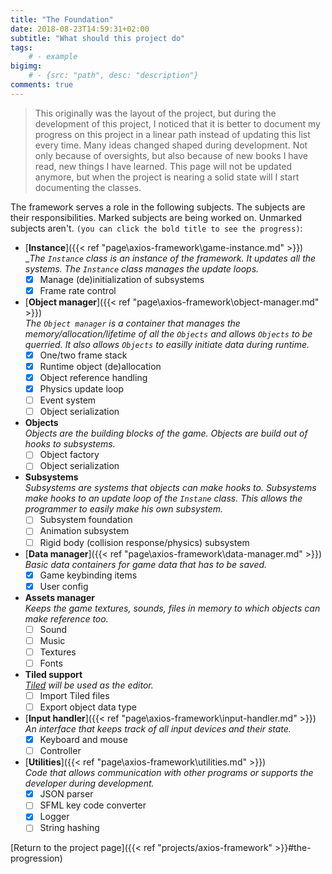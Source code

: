 ```yaml
---
title: "The Foundation"
date: 2018-08-23T14:59:31+02:00
subtitle: "What should this project do"
tags: 
    # - example
bigimg: 
    # - {src: "path", desc: "description"}
comments: true
---
```

> This originally was the layout of the project, but during the development of this project, I noticed that it is better to document my progress on this project in a linear path instead of updating this list every time. Many ideas changed shaped during development. Not only because of oversights, but also because of new books I have read, new things I have learned. This page will not be updated anymore, but when the project is nearing a solid state will I start documenting the classes.

The framework serves a role in the following subjects. The subjects are their responsibilities. Marked subjects are being worked on. Unmarked subjects aren't. `(you can click the bold title to see the progress)`:

<!--more-->

-  [**Instance**]({{< ref "page\axios-framework\game-instance.md" >}})  
    __The `Instance` class is an instance of the framework. It updates all the systems. The `Instance` class manages the update loops._  
    - [X] Manage (de)initialization of subsystems
    - [X] Frame rate control
-  [**Object manager**]({{< ref "page\axios-framework\object-manager.md" >}})  
    _The `Object manager` is a container that manages the memory/allocation/lifetime of all the `Objects` and allows `Objects` to be querried. It also allows `Objects` to easilly initiate data during runtime._  
    - [X] One/two frame stack
    - [X] Runtime object (de)allocation
    - [X] Object reference handling
    - [X] Physics update loop
    - [ ] Event system
    - [ ] Object serialization
-  **Objects**  
    _Objects are the building blocks of the game. Objects are build out of hooks to subsystems._  
    - [ ] Object factory
    - [ ] Object serialization
-  **Subsystems**  
    _Subsystems are systems that objects can make hooks to. Subsystems make hooks to an update loop of the `Instane` class. This allows the programmer to easily make his own subsystem._  
    - [ ] Subsystem foundation
    - [ ] Animation subsystem
    - [ ] Rigid body (collision response/physics) subsystem
- [**Data manager**]({{< ref "page\axios-framework\data-manager.md" >}})  
    _Basic data containers for game data that has to be saved._
    - [X] Game keybinding items
    - [X] User config
- **Assets manager**  
    _Keeps the game textures, sounds, files in memory to which objects can make reference too._
    - [ ] Sound
    - [ ] Music
    - [ ] Textures
    - [ ] Fonts
- **Tiled support**  
    _[Tiled](https://www.mapeditor.org/) will be used as the editor._
    - [ ] Import Tiled files
    - [ ] Export object data type
- [**Input handler**]({{< ref "page\axios-framework\input-handler.md" >}})  
    _An interface that keeps track of all input devices and their state._
    - [X] Keyboard and mouse
    - [ ] Controller
- [**Utilities**]({{< ref "page\axios-framework\utilities.md" >}})  
    _Code that allows communication with other programs or supports the developer during development._
    - [X] JSON parser
    - [ ] SFML key code converter
    - [X] Logger
    - [ ] String hashing

[Return to the project page]({{< ref "projects/axios-framework" >}}#the-progression)